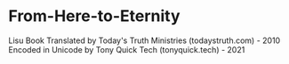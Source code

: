 # From-Here-to-Eternity
Lisu Book
Translated by Today's Truth Ministries (todaystruth.com) - 2010
Encoded in Unicode by Tony Quick Tech (tonyquick.tech) - 2021
